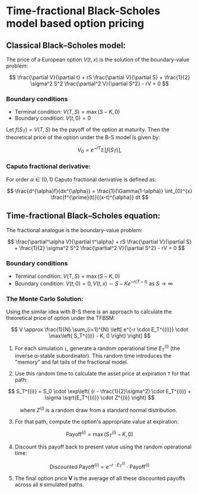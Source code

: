 # Time-fractional Black-Scholes model based option pricing

## Classical Black–Scholes model: 

The price of a European option $V(t, x)$ is the solution of the boundary-value problem:

$$
\frac{\partial V}{\partial t} + rS \frac{\partial V}{\partial S} + \frac{1}{2} \sigma^2 S^2 \frac{\partial^2 V}{\partial S^2} - rV = 0
$$

### Boundary conditions
  - Terminal condition: $V(T, S) = \max(S - K, 0)$
  - Boundary condition: $V(t, 0) = 0$

Let $f(S_T) = V(T, S)$ be the payoff of the option at maturity. Then the theoretical price of the option under the B-S model is given by:

$$
V_0 = e^{-rT}  \mathbb{E} \left[ f(S_T) \right],
$$

### Caputo fractional derivative: 

For order $\alpha \in (0,1)$ Caputo fractional derivative is defined as:

$$
\frac{d^{\alpha}f}{dx^{\alpha}} = \frac{1}{\Gamma(1-\alpha)} \int_{0}^{x} \frac{f^{\prime}(t)}{(x-t)^{\alpha}} dt
$$

## Time-fractional Black–Scholes equation:

The fractional analogue is the boundary-value problem: 

$$
\frac{\partial^\alpha V}{\partial t^\alpha} + rS \frac{\partial V}{\partial S} + \frac{1}{2} \sigma^2 S^2 \frac{\partial^2 V}{\partial S^2} - rV = 0
$$

### Boundary conditions
- Terminal condition: $V(T, S) = \max(S - K, 0)$
- Boundary condition:
    $V(t, 0) = 0, \, V(t,x) \sim S - Ke^{-r(T-t)} \ \text{as} \ S \to \infty$

  
### The Monte Carlo Solution:

Using the similar idea with B-S there is an approach to calculate the theoretical price of option under the TFBSM:

$$
V \approx \frac{1}{N} \sum_{i=1}^{N} \left[ e^{-r \cdot E_T^{(i)}} \cdot \max\left( S_T^{(i)} - K, 0 \right) \right]
$$


1.  For each simulation `i`, generate a random operational time $E_T^{(i)}$ (the inverse α-stable subordinator). This random time introduces the "memory" and fat tails of the fractional model.

2.  Use this random time to calculate the asset price at expiration `T` for that path:
    
$$
S_T^{(i)} = S_0 \cdot \exp\left( (r - \frac{1}{2}\sigma^2) \cdot E_T^{(i)} + \sigma \sqrt{E_T^{(i)}} \cdot Z^{(i)} \right)
$$

$\quad\quad$ where $Z^{(i)}$ is a random draw from a standard normal distribution.

3.  For that path, compute the option's appropriate value at expiration:
    
$$
\text{Payoff}^{(i)} = \max( S_T^{(i)} - K, 0 )
$$

4.  Discount this payoff back to present value using the random operational time:
    
$$
\text{Discounted Payoff}^{(i)} = e^{-r \cdot E_T^{(i)}} \cdot \text{Payoff}^{(i)}
$$

5.  The final option price **V** is the average of all these discounted payoffs across all `N` simulated paths.
